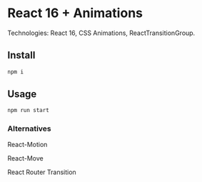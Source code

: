 # React 16 + Animations

Technologies: React 16, CSS Animations, ReactTransitionGroup.


## Install

````bash
npm i
````

## Usage

````bash
npm run start
````

### Alternatives

React-Motion

React-Move

React Router Transition
